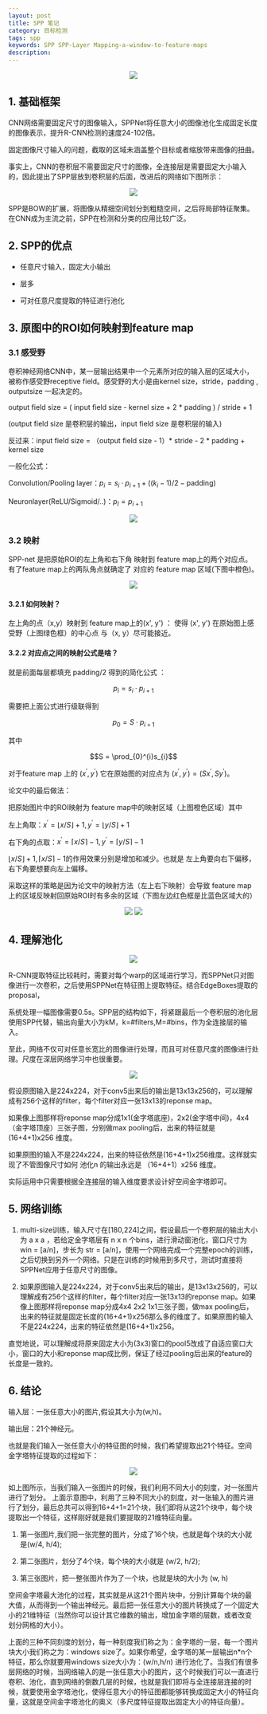 ```yaml
---
layout: post
title: SPP 笔记
category: 目标检测
tags: spp
keywords: SPP SPP-Layer Mapping-a-window-to-feature-maps
description:
---
```


<center>

<img src="https://raw.githubusercontent.com/chiemon/chiemon.github.io/master/img/SPP/9.png">

</center>

## 1. 基础框架

CNN网络需要固定尺寸的图像输入，SPPNet将任意大小的图像池化生成固定长度的图像表示，提升R-CNN检测的速度24-102倍。

固定图像尺寸输入的问题，截取的区域未涵盖整个目标或者缩放带来图像的扭曲。

事实上，CNN的卷积层不需要固定尺寸的图像，全连接层是需要固定大小输入的，因此提出了SPP层放到卷积层的后面，改进后的网络如下图所示：

<center>

<img src="https://raw.githubusercontent.com/chiemon/chiemon.github.io/master/img/SPP/1.png">

</center>

SPP是BOW的扩展，将图像从精细空间划分到粗糙空间，之后将局部特征聚集。在CNN成为主流之前，SPP在检测和分类的应用比较广泛。

## 2. SPP的优点

* 任意尺寸输入，固定大小输出

* 层多

* 可对任意尺度提取的特征进行池化

## 3. 原图中的ROI如何映射到feature map

### 3.1 感受野

卷积神经网络CNN中，某一层输出结果中一个元素所对应的输入层的区域大小，被称作感受野receptive field。感受野的大小是由kernel size，stride，padding , outputsize 一起决定的。

output field size = ( input field size - kernel size + 2 * padding ) / stride + 1

(output field size 是卷积层的输出，input field size 是卷积层的输入)

反过来：input field size = （output field size - 1）* stride - 2 * padding + kernel size

一般化公式：

Convolution/Pooling layer：$p_{i} = s_{i} \cdot p_{i+1} + \left ( \left ( k_{i}-1 \right ) / 2 - \text{padding} \right )$

Neuronlayer(ReLU/Sigmoid/..)：$p_{I} = p_{i+1}$

<center>

<img src="https://raw.githubusercontent.com/chiemon/chiemon.github.io/master/img/SPP/2.png">

</center>

### 3.2 映射

SPP-net 是把原始ROI的左上角和右下角 映射到 feature map上的两个对应点。 有了feature map上的两队角点就确定了 对应的 feature map 区域(下图中橙色)。

<center>

<img src="https://raw.githubusercontent.com/chiemon/chiemon.github.io/master/img/SPP/3.png">

</center>

#### 3.2.1 如何映射？

左上角的点（x,y）映射到 feature map上的(x', y') ： 使得 (x', y') 在原始图上感受野（上图绿色框）的中心点 与（x, y）尽可能接近。

#### 3.2.2 对应点之间的映射公式是啥？

就是前面每层都填充 padding/2 得到的简化公式 ：

$$p_{i} = s_{i} \cdot p_{i+1}$$

需要把上面公式进行级联得到

$$p_{0} = S \cdot p_{i+1}$$

其中

$$S = \prod_{0}^{i}s_{i}$$

对于feature map 上的 $\left ( x^{'}, y^{'} \right )$ 它在原始图的对应点为 $\left ( x^{'}, y^{'} \right ) = \left ( Sx^{'}, Sy^{'} \right )$。

论文中的最后做法：

把原始图片中的ROI映射为 feature map中的映射区域（上图橙色区域）其中

左上角取：$x^{'}=\left \lfloor x/S \right \rfloor + 1, y^{'}=\left \lfloor y/S \right \rfloor + 1$

右下角的点取：$x^{'}=\left \lceil x/S \right \rceil - 1, y^{'}=\left \lceil y/S \right \rceil - 1$

$\left \lfloor x/S \right \rfloor + 1,\left \lceil x/S \right \rceil - 1$的作用效果分别是增加和减少。也就是 左上角要向右下偏移，右下角要想要向左上偏移。

采取这样的策略是因为论文中的映射方法（左上右下映射）会导致 feature map 上的区域反映射回原始ROI时有多余的区域（下图左边红色框是比蓝色区域大的）

<center>

<img src="https://raw.githubusercontent.com/chiemon/chiemon.github.io/master/img/SPP/4.png">

<img src="https://raw.githubusercontent.com/chiemon/chiemon.github.io/master/img/SPP/5.png">

</center>

## 4. 理解池化

<center>

<img src="https://raw.githubusercontent.com/chiemon/chiemon.github.io/master/img/SPP/6.png">

</center>

R-CNN提取特征比较耗时，需要对每个warp的区域进行学习，而SPPNet只对图像进行一次卷积，之后使用SPPNet在特征图上提取特征。结合EdgeBoxes提取的proposal，

系统处理一幅图像需要0.5s。SPP层的结构如下，将紧跟最后一个卷积层的池化层使用SPP代替，输出向量大小为kM，k=#filters,M=#bins，作为全连接层的输入。

至此，网络不仅可对任意长宽比的图像进行处理，而且可对任意尺度的图像进行处理。尺度在深层网络学习中也很重要。

<center>

<img src="https://raw.githubusercontent.com/chiemon/chiemon.github.io/master/img/SPP/7.png">

</center>

假设原图输入是224x224，对于conv5出来后的输出是13x13x256的，可以理解成有256个这样的filter，每个filter对应一张13x13的reponse map。

如果像上图那样将reponse map分成1x1(金字塔底座)，2x2(金字塔中间)，4x4（金字塔顶座）三张子图，分别做max pooling后，出来的特征就是(16+4+1)x256 维度。

如果原图的输入不是224x224，出来的特征依然是(16+4+1)x256维度。这样就实现了不管图像尺寸如何 池化n 的输出永远是 （16+4+1）x256 维度。

实际运用中只需要根据全连接层的输入维度要求设计好空间金字塔即可。

## 5. 网络训练

1. multi-size训练，输入尺寸在[180,224]之间，假设最后一个卷积层的输出大小为 a x a ，若给定金字塔层有 n x n 个bins，进行滑动窗池化，窗口尺寸为 win = [a/n]，步长为 str = [a/n]，使用一个网络完成一个完整epoch的训练，之后切换到另外一个网络。只是在训练的时候用到多尺寸，测试时直接将SPPNet应用于任意尺寸的图像。

2. 如果原图输入是224x224，对于conv5出来后的输出，是13x13x256的，可以理解成有256个这样的filter，每个filter对应一张13x13的reponse map。如果像上图那样将reponse map分成4x4 2x2 1x1三张子图，做max pooling后，出来的特征就是固定长度的(16+4+1)x256那么多的维度了。如果原图的输入不是224x224，出来的特征依然是(16+4+1)x256。

直觉地说，可以理解成将原来固定大小为(3x3)窗口的pool5改成了自适应窗口大小，窗口的大小和reponse map成比例，保证了经过pooling后出来的feature的长度是一致的。

## 6. 结论

输入层：一张任意大小的图片,假设其大小为(w,h)。

输出层：21个神经元。

也就是我们输入一张任意大小的特征图的时候，我们希望提取出21个特征。空间金字塔特征提取的过程如下：

<center>

<img src="https://raw.githubusercontent.com/chiemon/chiemon.github.io/master/img/SPP/8.png">

</center>

如上图所示，当我们输入一张图片的时候，我们利用不同大小的刻度，对一张图片进行了划分。
上面示意图中，利用了三种不同大小的刻度，对一张输入的图片进行了划分，最后总共可以得到16+4+1=21个块，我们即将从这21个块中，每个块提取出一个特征，这样刚好就是我们要提取的21维特征向量。

1. 第一张图片,我们把一张完整的图片，分成了16个块，也就是每个块的大小就是(w/4, h/4);

2. 第二张图片，划分了4个块，每个块的大小就是 (w/2, h/2);

3. 第三张图片，把一整张图片作为了一个块，也就是块的大小为 (w, h)

空间金字塔最大池化的过程，其实就是从这21个图片块中，分别计算每个块的最大值，从而得到一个输出神经元。最后把一张任意大小的图片转换成了一个固定大小的21维特征（当然你可以设计其它维数的输出，增加金字塔的层数，或者改变划分网格的大小）。

上面的三种不同刻度的划分，每一种刻度我们称之为：金字塔的一层，每一个图片块大小我们称之为：windows size了。如果你希望，金字塔的某一层输出n*n个特征，那么你就要用windows size大小为：(w/n,h/n) 进行池化了。当我们有很多层网络的时候，当网络输入的是一张任意大小的图片，这个时候我们可以一直进行卷积、池化，直到网络的倒数几层的时候，也就是我们即将与全连接层连接的时候，就要使用金字塔池化，使得任意大小的特征图都能够转换成固定大小的特征向量，这就是空间金字塔池化的奥义（多尺度特征提取出固定大小的特征向量）。